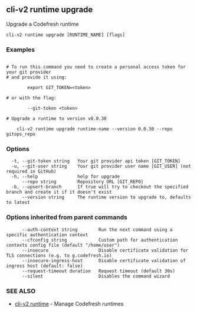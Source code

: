 ## cli-v2 runtime upgrade

Upgrade a Codefresh runtime

```
cli-v2 runtime upgrade [RUNTIME_NAME] [flags]
```

### Examples

```

# To run this command you need to create a personal access token for your git provider
# and provide it using:

        export GIT_TOKEN=<token>

# or with the flag:

        --git-token <token>

# Upgrade a runtime to version v0.0.30

    cli-v2 runtime upgrade runtime-name --version 0.0.30 --repo gitops_repo

```

### Options

```
  -t, --git-token string   Your git provider api token [GIT_TOKEN]
  -u, --git-user string    Your git provider user name [GIT_USER] (not required in GitHub)
  -h, --help               help for upgrade
      --repo string        Repository URL [GIT_REPO]
  -b, --upsert-branch      If true will try to checkout the specified branch and create it if it doesn't exist
      --version string     The runtime version to upgrade to, defaults to latest
```

### Options inherited from parent commands

```
      --auth-context string        Run the next command using a specific authentication context
      --cfconfig string            Custom path for authentication contexts config file (default "/home/user")
      --insecure                   Disable certificate validation for TLS connections (e.g. to g.codefresh.io)
      --insecure-ingress-host      Disable certificate validation of ingress host (default: false)
      --request-timeout duration   Request timeout (default 30s)
      --silent                     Disables the command wizard
```

### SEE ALSO

* [cli-v2 runtime](cli-v2_runtime.md)	 - Manage Codefresh runtimes

